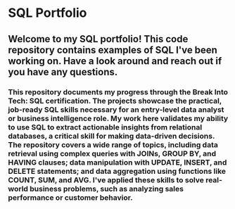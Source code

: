 # **SQL Portfolio**
## Welcome to my SQL portfolio! This code repository contains examples of SQL I've been working on. Have a look around and reach out if you have any questions.
### This repository documents my progress through the Break Into Tech: SQL certification. The projects showcase the practical, job-ready SQL skills necessary for an entry-level data analyst or business intelligence role. My work here validates my ability to use SQL to extract actionable insights from relational databases, a critical skill for making data-driven decisions. The repository covers a wide range of topics, including data retrieval using complex queries with JOINs, GROUP BY, and HAVING clauses; data manipulation with UPDATE, INSERT, and DELETE statements; and data aggregation using functions like COUNT, SUM, and AVG. I've applied these skills to solve real-world business problems, such as analyzing sales performance or customer behavior.

